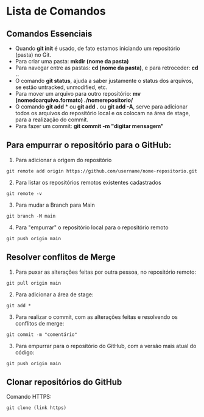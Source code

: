 # Lista de Comandos

## Comandos Essenciais

- Quando **git init** é usado, de fato estamos iniciando um repositório (pasta) no Git.
- Para criar uma pasta: **mkdir (nome da pasta)**
- Para navegar entre as pastas: **cd (nome da pasta)**, e para retroceder: **cd ..**
- O comando **git status**, ajuda a saber justamente o status dos arquivos, se estão untracked, unmodified, etc.
- Para mover um arquivo para outro repositório: **mv (nomedoarquivo.formato) ./nomerepositorio/**
- O comando **git add** \* ou **git add .** ou **git add -A**, serve para adicionar todos os arquivos do repositório local e os colocam na área de stage, para a realização do commit.
- Para fazer um commit: **git commit -m "digitar mensagem"**

## Para empurrar o repositório para o GitHub:

1. Para adicionar a origem do repositório

```git
git remote add origin https://github.com/username/nome-repositorio.git
```

2. Para listar os repositórios remotos existentes cadastrados

```git
git remote -v
```

3. Para mudar a Branch para Main

```git
git branch -M main
```

4. Para "empurrar" o repositório local para o repositório remoto

```git
git push origin main
```

## Resolver conflitos de Merge

1. Para puxar as alterações feitas por outra pessoa, no repositório remoto:

```git
git pull origin main
```

2. Para adicionar a área de stage:

```git
git add *
```

3. Para realizar o commit, com as alterações feitas e resolvendo os conflitos de merge:

```git
git commit -m "comentário"
```

3. Para empurrar para o repositório do GitHub, com a versão mais atual do código:

```git
git push origin main
```

## Clonar repositórios do GitHub

Comando HTTPS:

```git
git clone (link https)
```
